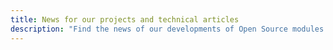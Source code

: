 ```yaml
---
title: News for our projects and technical articles
description: "Find the news of our developments of Open Source modules for Prestashop, Symfony, Wordpress, Magento, Sulu..."
---
```

